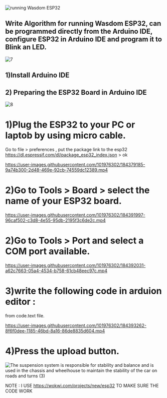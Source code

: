 ![running Wasdom ESP32](https://user-images.githubusercontent.com/101976302/184367815-3b0553e9-fc9d-42ad-863a-beb1b9394c9b.png)
## Write Algorithm for running Wasdom ESP32, can be programmed directly from the Arduino IDE, configure ESP32 in Arduino IDE and program it to Blink an LED.

![7](https://user-images.githubusercontent.com/101976302/184375345-6d1249cd-92f5-4e6c-b349-2a6e61566d3e.png)

## 1)Install Arduino IDE
## 2) Preparing the ESP32 Board in Arduino IDE

![8](https://user-images.githubusercontent.com/101976302/184375330-1d2690b7-f2c9-4291-be55-c4ad7fe23f8f.png)
# 1)Plug the ESP32 to your PC or laptob by using micro cable.
Go to file > preferences , put the package link to the esp32 https://dl.espressif.com/dl/package_esp32_index.json > ok

https://user-images.githubusercontent.com/101976302/184379185-9a74b300-2d48-469e-92cb-74559dc12389.mp4

# 2)Go to Tools > Board > select the name of your ESP32 board.

https://user-images.githubusercontent.com/101976302/184391997-96caf502-c3d8-4e55-95db-2195f3c6de2c.mp4
# 2)Go to Tools > Port and select a COM port available.
https://user-images.githubusercontent.com/101976302/184392031-a62c7663-05a4-4534-b758-61cb48eec97c.mp4
# 3)write the following code in arduion editor :
from code.text file.


https://user-images.githubusercontent.com/101976302/184393262-8f6f0dee-1185-46bd-8a16-86de8835d604.mp4

# 4)Press the upload button.

![The suspension system is responsible for stability and balance and is used in the chassis and wheelhouse to maintain the stability of the car on roads and turns  (3)](https://user-images.githubusercontent.com/101976302/184395300-881bda1d-786b-42df-aae1-74cbd749c467.png)

NOTE : I USE https://wokwi.com/projects/new/esp32 TO MAKE SURE THE CODE WORK



